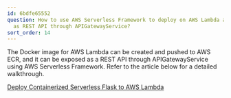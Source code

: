 ```yaml
---
id: 6bdfe65552
question: How to use AWS Serverless Framework to deploy on AWS Lambda and expose it
  as REST API through APIGatewayService?
sort_order: 14
---
```


The Docker image for AWS Lambda can be created and pushed to AWS ECR, and it can be exposed as a REST API through APIGatewayService using AWS Serverless Framework. Refer to the article below for a detailed walkthrough.

[Deploy Containerized Serverless Flask to AWS Lambda](https://medium.com/hoonio/deploy-containerized-serverless-flask-to-aws-lambda-c0eb87c1404d)